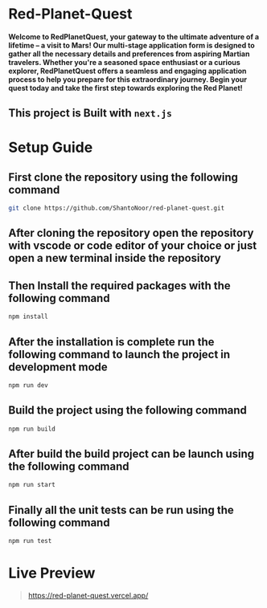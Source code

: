 # Red-Planet-Quest

#### Welcome to RedPlanetQuest, your gateway to the ultimate adventure of a lifetime – a visit to Mars! Our multi-stage application form is designed to gather all the necessary details and preferences from aspiring Martian travelers. Whether you're a seasoned space enthusiast or a curious explorer, RedPlanetQuest offers a seamless and engaging application process to help you prepare for this extraordinary journey. Begin your quest today and take the first step towards exploring the Red Planet!

## This project is Built with `next.js`

# Setup Guide

## First clone the repository using the following command

```bash
git clone https://github.com/ShantoNoor/red-planet-quest.git
```

## After cloning the repository open the repository with vscode or code editor of your choice or just open a new terminal inside the repository

## Then Install the required packages with the following command

```bash
npm install
```

## After the installation is complete run the following command to launch the project in development mode

```bash
npm run dev
```

## Build the project using the following command

```bash
npm run build
```

## After build the build project can be launch using the following command

```bash
npm run start
```

## Finally all the unit tests can be run using the following command

```bash
npm run test
```

# Live Preview

> https://red-planet-quest.vercel.app/
